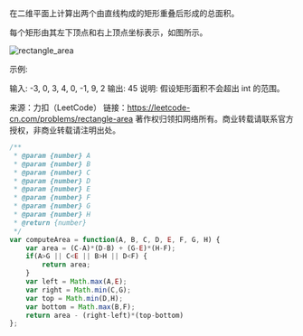 在二维平面上计算出两个由直线构成的矩形重叠后形成的总面积。

每个矩形由其左下顶点和右上顶点坐标表示，如图所示。

![rectangle_area](https://assets.leetcode-cn.com/aliyun-lc-upload/uploads/2018/10/22/rectangle_area.png)

示例:

输入: -3, 0, 3, 4, 0, -1, 9, 2
输出: 45
说明: 假设矩形面积不会超出 int 的范围。

来源：力扣（LeetCode）
链接：https://leetcode-cn.com/problems/rectangle-area
著作权归领扣网络所有。商业转载请联系官方授权，非商业转载请注明出处。



```javascript
/**
 * @param {number} A
 * @param {number} B
 * @param {number} C
 * @param {number} D
 * @param {number} E
 * @param {number} F
 * @param {number} G
 * @param {number} H
 * @return {number}
 */
var computeArea = function(A, B, C, D, E, F, G, H) {
    var area = (C-A)*(D-B) + (G-E)*(H-F);
    if(A>G || C<E || B>H || D<F) {
        return area;
    }
    var left = Math.max(A,E);
    var right = Math.min(C,G);
    var top = Math.min(D,H);
    var bottom = Math.max(B,F);
    return area - (right-left)*(top-bottom)
};
```

